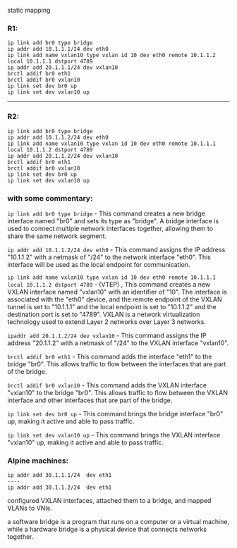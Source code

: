 static mapping

### R1:

```
ip link add br0 type bridge
ip addr add 10.1.1.1/24 dev eth0
ip link add name vxlan10 type vxlan id 10 dev eth0 remote 10.1.1.2 local 10.1.1.1 dstport 4789
ip addr add 20.1.1.1/24 dev vxlan10
brctl addif br0 eth1
brctl addif br0 vxlan10
ip link set dev br0 up
ip link set dev vxlan10 up
```
---

### R2:

```
ip link add br0 type bridge
ip addr add 10.1.1.2/24 dev eth0
ip link add name vxlan10 type vxlan id 10 dev eth0 remote 10.1.1.1 local 10.1.1.2 dstport 4789
ip addr add 20.1.1.2/24 dev vxlan10
brctl addif br0 eth1
brctl addif br0 vxlan10
ip link set dev br0 up
ip link set dev vxlan10 up 
```

### with some commentary:

`ip link add br0 type bridge` - This command creates a new bridge interface named "br0" and sets its type as "bridge". A bridge interface is used to connect multiple network interfaces together, allowing them to share the same network segment.

`ip addr add 10.1.1.2/24 dev eth0` - This command assigns the IP address "10.1.1.2" with a netmask of "/24" to the network interface "eth0". This interface will be used as the local endpoint for communication.

`ip link add name vxlan10 type vxlan id 10 dev eth0 remote 10.1.1.1 local 10.1.1.2 dstport 4789` - (VTEP) , This command creates a new VXLAN interface named "vxlan10" with an identifier of "10". The interface is associated with the "eth0" device, and the remote endpoint of the VXLAN tunnel is set to "10.1.1.1" and the local endpoint is set to "10.1.1.2" and the destination port is set to "4789". VXLAN is a network virtualization technology used to extend Layer 2 networks over Layer 3 networks.

`ipaddr add 20.1.1.2/24 dev vxlan10` - This command assigns the IP address "20.1.1.2" with a netmask of "/24" to the VXLAN interface "vxlan10".

`brctl addif br0 eth1` - This command adds the interface "eth1" to the bridge "br0". This allows traffic to flow between the interfaces that are part of the bridge.

`brctl addif br0 vxlan10` - This command adds the VXLAN interface "vxlan10" to the bridge "br0". This allows traffic to flow between the VXLAN interface and other interfaces that are part of the bridge.

`ip link set dev br0 up` - This command brings the bridge interface "br0" up, making it active and able to pass traffic.

`ip link set dev vxlan10 up` - This command brings the VXLAN interface "vxlan10" up, making it active and able to pass traffic.


### Alpine machines:

```
ip addr add 30.1.1.1/24  dev eth1
----
ip addr add 30.1.1.2/24  dev eth1
```


configured VXLAN interfaces, attached them to a bridge, and mapped VLANs to VNIs.


a software bridge is a program that runs on a computer or a virtual machine, while a hardware bridge is a physical device that connects networks together.

